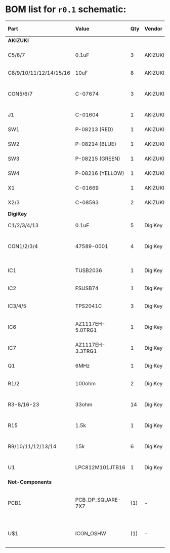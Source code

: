 # BOM list for `r0.1` schematic:
| Part                   | Value             | Qty | Vendor  | Description                                    | Link / DigiKey number                  |
|:-----------------------|:------------------|:----|:--------|:-----------------------------------------------|:---------------------------------------|
| **AKIZUKI**            |                   |     |         |                                                |                                        |
| C5/6/7                 | 0.1uF             | 3   | AKIZUKI | 1608metric MLCC                                | [P-05650][r01_P-05650]^[490-1524-1-ND] |
| C8/9/10/11/12/14/15/16 | 10uF              | 8   | AKIZUKI | 1608metric MLCC                                | [P-07768][r01_P-07768]                 |
| CON5/6/7               | C-07674           | 3   | AKIZUKI | THROUGH-HOLE USB A connector                   | [C-07674][r01_C-07674]                 |
| J1                     | C-01604           | 1   | AKIZUKI | 2.1/5.5mm DC jack                              | [C-01604][r01_C-01604]                 |
| SW1                    | P-08213 (RED)     | 1   | AKIZUKI | 2p tact switch                                 | [P-08213][r01_C-08213]                 |
| SW2                    | P-08214 (BLUE)    | 1   | AKIZUKI | 2p tact switch                                 | [P-08214][r01_C-08214]                 |
| SW3                    | P-08215 (GREEN)   | 1   | AKIZUKI | 2p tact switch                                 | [P-08215][r01_C-08215]                 |
| SW4                    | P-08216 (YELLOW)  | 1   | AKIZUKI | 2p tact switch                                 | [P-08216][r01_C-08216]                 |
| X1                     | C-01669           | 1   | AKIZUKI | 2.54 x 6p Pin-header                           | [C-01669][r01_C-01669]                 |
| X2/3                   | C-08593           | 2   | AKIZUKI | 2.54 x 2p Pin-header                           | [C-08593][r01_C-08593]                 |
| **DigiKey**            |                   |     |         |                                                |                                        |
| C1/2/3/4/13            | 0.1uF             | 5   | DigiKey | 1005metric MLCC                                | 490-3261-1-ND                          |
| CON1/2/3/4             | 47589-0001        | 4   | DigiKey | MOLEX USB microAB Connector                    | WM17143CT-ND                           |
| IC1                    | TUSB2036          | 1   | DigiKey | 2 or 3-port USB2.0 HUB IC                      | 296-27129-1-ND                         |
| IC2                    | FSUSB74           | 1   | DigiKey | USB 1 to 4 Multiplexer                         | FSUSB74MPX-ND                          |
| IC3/4/5                | TPS2041C          | 3   | DigiKey | USB current switch                             | 296-35520-1-ND                         |
| IC6                    | AZ1117EH-5.0TRG1  | 1   | DigiKey | LDO for ICs 5.0V                               | AZ1117EH-5.0TRG1DICT-ND                |
| IC7                    | AZ1117EH-3.3TRG1  | 1   | DigiKey | LDO for ICs 3.3V                               | AZ1117EH-3.3TRG1DICT-ND                |
| Q1                     | 6MHz              | 1   | DigiKey | Oscillator                                     | CTX974CT-ND                            |
| R1/2                   | 100ohm            | 2   | DigiKey | 1005metric SMD resistor                        | P100JCT-ND                             |
| R3-8/16-23             | 33ohm             | 14  | DigiKey | 1005metric SMD resistor                        | P33DDCT-ND                             |
| R15                    | 1.5k              | 1   | DigiKey | 1005metric SMD resistor                        | P1.5KDCCT-ND                           |
| R9/10/11/12/13/14      | 15k               | 6   | DigiKey | 1005metric SMD resistor                        | P15KDECT-ND                            |
| U1                     | LPC812M101JTB16   | 1   | DigiKey | LPC812 XSON16 package                          | 568-11574-1-ND                         |
| **Not-Components**     |                   |     |         |                                                |                                        |
| PCB1                   | PCB_DP_SQUARE-7X7 | (1) | -       | Dangerous Prototypes Standard Square PCB sizes | -                                      |
| U$1                    | ICON_OSHW         | (1) | -       | Open Source HardWare icon                      | -                                      |

[r01_P-05650]: http://akizukidenshi.com/catalog/g/gP-05650/
[r01_P-07768]: http://akizukidenshi.com/catalog/g/gP-07768/
[r01_C-07674]: http://akizukidenshi.com/catalog/g/gC-07674/
[r01_C-01604]: http://akizukidenshi.com/catalog/g/gC-01604/
[r01_C-08213]: http://akizukidenshi.com/catalog/g/gP-08213/
[r01_C-08214]: http://akizukidenshi.com/catalog/g/gP-08214/
[r01_C-08215]: http://akizukidenshi.com/catalog/g/gP-08215/
[r01_C-08216]: http://akizukidenshi.com/catalog/g/gP-08216/
[r01_C-01669]: http://akizukidenshi.com/catalog/g/gC-01669/
[r01_C-08593]: http://akizukidenshi.com/catalog/g/gC-08593/

[r02-TUSB2077A]: 296-37871-1-ND
[r02-1175-1018-ND]: 1175-1018-ND^[C-03238]
[r02-296-18203-1-ND]: 296-18203-1-ND
